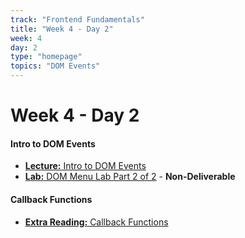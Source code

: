 ```yaml
---
track: "Frontend Fundamentals"
title: "Week 4 - Day 2"
week: 4
day: 2
type: "homepage"
topics: "DOM Events"
---
```


# Week 4 - Day 2

#### Intro to DOM Events

- [**Lecture:** Intro to DOM Events](/frontend-fundamentals/week-4/day-2/lecture-materials/intro-to-dom-events/)
- [**Lab:** DOM Menu Lab Part 2 of 2](/frontend-fundamentals/week-4/day-2/labs/dom-menu-lab-part-2/) - **Non-Deliverable**

#### Callback Functions

- [**Extra Reading:** Callback Functions](/frontend-fundamentals/week-4/day-2/lecture-materials/callback-functions/)

